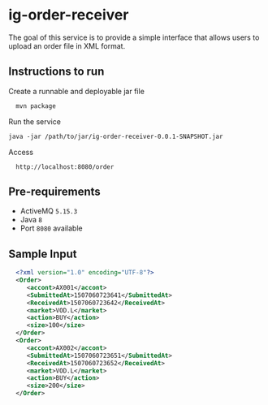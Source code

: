 # ig-order-receiver
The goal of this service is to provide a simple interface that allows users to upload an order file in XML format.

## Instructions to run
Create a runnable and deployable jar file
```txt
  mvn package
``` 

Run the service
```txt
java -jar /path/to/jar/ig-order-receiver-0.0.1-SNAPSHOT.jar
```

Access
```url
  http://localhost:8080/order
```

## Pre-requirements
- ActiveMQ `5.15.3`
- Java `8`
- Port `8080` available

## Sample Input

```xml
  <?xml version="1.0" encoding="UTF-8"?>
  <Order>
     <accont>AX001</accont>
     <SubmittedAt>1507060723641</SubmittedAt>
     <ReceivedAt>1507060723642</ReceivedAt>
     <market>VOD.L</market>
     <action>BUY</action>
     <size>100</size>
  </Order>
  <Order>
     <accont>AX002</accont>
     <SubmittedAt>1507060723651</SubmittedAt>
     <ReceivedAt>1507060723652</ReceivedAt>
     <market>VOD.L</market>
     <action>BUY</action>
     <size>200</size>
  </Order>
```
